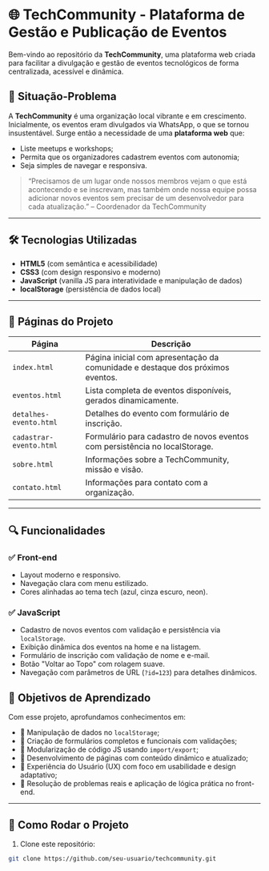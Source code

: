
# 🌐 TechCommunity - Plataforma de Gestão e Publicação de Eventos

Bem-vindo ao repositório da **TechCommunity**, uma plataforma web criada para facilitar a divulgação e gestão de eventos tecnológicos de forma centralizada, acessível e dinâmica.

## 🧩 Situação-Problema

A **TechCommunity** é uma organização local vibrante e em crescimento. Inicialmente, os eventos eram divulgados via WhatsApp, o que se tornou insustentável. Surge então a necessidade de uma **plataforma web** que:

- Liste meetups e workshops;
- Permita que os organizadores cadastrem eventos com autonomia;
- Seja simples de navegar e responsiva.

> “Precisamos de um lugar onde nossos membros vejam o que está acontecendo e se inscrevam, mas também onde nossa equipe possa adicionar novos eventos sem precisar de um desenvolvedor para cada atualização.” – Coordenador da TechCommunity

---

## 🛠️ Tecnologias Utilizadas

- **HTML5** (com semântica e acessibilidade)
- **CSS3** (com design responsivo e moderno)
- **JavaScript** (vanilla JS para interatividade e manipulação de dados)
- **localStorage** (persistência de dados local)

---

## 📄 Páginas do Projeto

| Página                     | Descrição                                                                 |
|---------------------------|---------------------------------------------------------------------------|
| `index.html`              | Página inicial com apresentação da comunidade e destaque dos próximos eventos. |
| `eventos.html`            | Lista completa de eventos disponíveis, gerados dinamicamente.             |
| `detalhes-evento.html`    | Detalhes do evento com formulário de inscrição.                           |
| `cadastrar-evento.html`   | Formulário para cadastro de novos eventos com persistência no localStorage. |
| `sobre.html`              | Informações sobre a TechCommunity, missão e visão.                        |
| `contato.html`            | Informações para contato com a organização.                               |

---

## 🔍 Funcionalidades

### ✅ Front-end
- Layout moderno e responsivo.
- Navegação clara com menu estilizado.
- Cores alinhadas ao tema tech (azul, cinza escuro, neon).

### ✅ JavaScript
- Cadastro de novos eventos com validação e persistência via `localStorage`.
- Exibição dinâmica dos eventos na home e na listagem.
- Formulário de inscrição com validação de nome e e-mail.
- Botão "Voltar ao Topo" com rolagem suave.
- Navegação com parâmetros de URL (`?id=123`) para detalhes dinâmicos.

## 🧠 Objetivos de Aprendizado

Com esse projeto, aprofundamos conhecimentos em:

- 📌 Manipulação de dados no `localStorage`;
- 📌 Criação de formulários completos e funcionais com validações;
- 📌 Modularização de código JS usando `import/export`;
- 📌 Desenvolvimento de páginas com conteúdo dinâmico e atualizado;
- 📌 Experiência do Usuário (UX) com foco em usabilidade e design adaptativo;
- 📌 Resolução de problemas reais e aplicação de lógica prática no front-end.

---

## 🚀 Como Rodar o Projeto

1. Clone este repositório:
```bash
git clone https://github.com/seu-usuario/techcommunity.git
